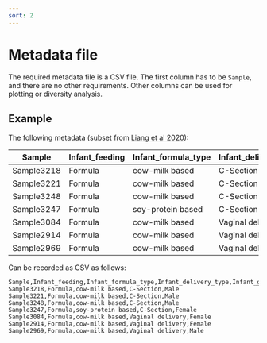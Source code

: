 ```yaml
---
sort: 2
---
```


# Metadata file

The required metadata file is a CSV file. The first column has to be `Sample`, and there
are no other requirements. Other columns can be used for plotting or diversity analysis.

## Example

The following metadata (subset from [Liang et al 2020](https://www.nature.com/articles/s41586-020-2192-1)):

Sample     | Infant_feeding | Infant_formula_type | Infant_delivery_type  | Infant_gender 
-----------|----------------|---------------------|----------------|---------------
Sample3218 | Formula        | cow-milk based      | C-Section      | Male          
Sample3221 | Formula        | cow-milk based      | C-Section      | Male          
Sample3248 | Formula        | cow-milk based      | C-Section      | Male          
Sample3247 | Formula        | soy-protein based   | C-Section      | Female        
Sample3084 | Formula        | cow-milk based      | Vaginal delivery | Female        
Sample2914 | Formula        | cow-milk based      | Vaginal delivery | Female        
Sample2969 | Formula        | cow-milk based      | Vaginal delivery | Male          

Can be recorded as CSV as follows:

```text
Sample,Infant_feeding,Infant_formula_type,Infant_delivery_type,Infant_gender
Sample3218,Formula,cow-milk based,C-Section,Male
Sample3221,Formula,cow-milk based,C-Section,Male
Sample3248,Formula,cow-milk based,C-Section,Male
Sample3247,Formula,soy-protein based,C-Section,Female
Sample3084,Formula,cow-milk based,Vaginal delivery,Female
Sample2914,Formula,cow-milk based,Vaginal delivery,Female
Sample2969,Formula,cow-milk based,Vaginal delivery,Male
```